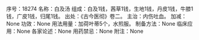 序号：18274
名称：白及汤
组成：白及1钱，茜草1钱，生地1钱，丹皮1钱，牛膝1钱，广皮1钱，归尾1钱。
出处：《古今医彻》卷二。
主治：内伤吐血。
加减：None
功效：None
用法用量：加荷叶蒂5个，水煎服。
制备方法：None
临床应用：None
各家论述：None
用药禁忌：None
附注：None
